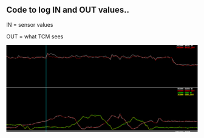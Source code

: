 ## Code to log IN and OUT values..


IN = sensor values

OUT = what TCM sees


![capture](log_example.PNG)
